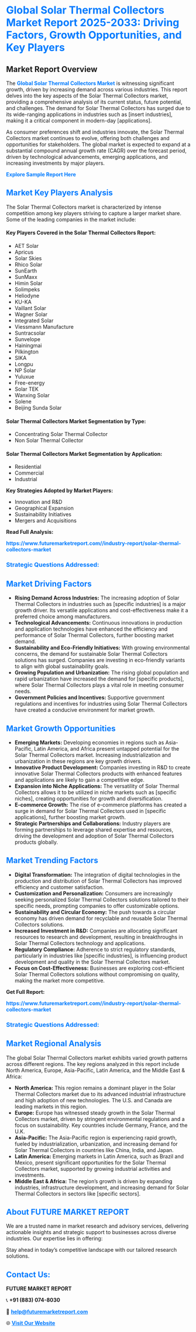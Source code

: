 <h1 style="color: #007BFF;">Global Solar Thermal Collectors Market Report 2025-2033: Driving Factors, Growth Opportunities, and Key Players</h1>

<section id="overview">
<h2>Market Report Overview</h2>
<p>The <a href="https://www.futuremarketreport.com//industry-report/solar-thermal-collectors-market" style="color: #007BFF; text-decoration: none;"><strong>Global Solar Thermal Collectors Market</strong></a> is witnessing significant growth, driven by increasing demand across various industries. This report delves into the key aspects of the Solar Thermal Collectors market, providing a comprehensive analysis of its current status, future potential, and challenges. The demand for Solar Thermal Collectors has surged due to its wide-ranging applications in industries such as [insert industries], making it a critical component in modern-day [applications].</p>
<p>As consumer preferences shift and industries innovate, the Solar Thermal Collectors market continues to evolve, offering both challenges and opportunities for stakeholders. The global market is expected to expand at a substantial compound annual growth rate (CAGR) over the forecast period, driven by technological advancements, emerging applications, and increasing investments by major players.</p>
</section>

<section id="overview">
<p><a href="https://www.futuremarketreport.com//request-sample/reportId=90909" style="color: #007BFF; text-decoration: none;"><strong>Explore Sample Report Here</strong></a></p>
</section>

<section id="key-players">
<h2 style="color: #007BFF;">Market Key Players Analysis</h2>
<p>The Solar Thermal Collectors market is characterized by intense competition among key players striving to capture a larger market share. Some of the leading companies in the market include:</p>
<h4>Key Players Covered in the Solar Thermal Collectors Report:</h4>
<ul><li>AET Solar</li><li>Apricus</li><li>Solar Skies</li><li>Rhico Solar</li><li>SunEarth</li><li>SunMaxx</li><li>Himin Solar</li><li>Solimpeks</li><li>Heliodyne</li><li>KU-KA</li><li>Vaillant Solar</li><li>Wagner Solar</li><li>Integrated Solar</li><li>Viessmann Manufacture</li><li>Suntracsolar</li><li>Sunvelope</li><li>Hainingmai</li><li>Pilkington</li><li>SIKA</li><li>Longpu</li><li>NP Solar</li><li>Yuluxue</li><li>Free-energy</li><li>Solar TEK</li><li>Wanxing Solar</li><li>Solene</li><li>Beijing Sunda Solar</li></ul>
<h4>Solar Thermal Collectors Market Segmentation by Type:</h4>
<ul><li>Concentrating Solar Thermal Collector</li><li>Non Solar Thermal Collector</li></ul>

<h4>Solar Thermal Collectors Market Segmentation by Application:</h4>
<ul><li>Residential</li><li>Commercial</li><li>Industrial</li></ul>
<p><strong>Key Strategies Adopted by Market Players:</strong></p>
<ul>
<li>Innovation and R&D</li>
<li>Geographical Expansion</li>
<li>Sustainability Initiatives</li>
<li>Mergers and Acquisitions</li>
</ul>
</section>

<section>
<p><strong>Read Full Analysis: </strong></p><a href="https://www.futuremarketreport.com//industry-report/solar-thermal-collectors-market" style="color: #007BFF; text-decoration: none;"><strong>https://www.futuremarketreport.com//industry-report/solar-thermal-collectors-market</strong></a>
<h3 style="color: #007BFF;">Strategic Questions Addressed:</h3>
</section>

<section id="driving-factors">
<h2 style="color: #007BFF;">Market Driving Factors</h2>
<ul>
<li><strong>Rising Demand Across Industries:</strong> The increasing adoption of Solar Thermal Collectors in industries such as [specific industries] is a major growth driver. Its versatile applications and cost-effectiveness make it a preferred choice among manufacturers.</li>
<li><strong>Technological Advancements:</strong> Continuous innovations in production and application technologies have enhanced the efficiency and performance of Solar Thermal Collectors, further boosting market demand.</li>
<li><strong>Sustainability and Eco-Friendly Initiatives:</strong> With growing environmental concerns, the demand for sustainable Solar Thermal Collectors solutions has surged. Companies are investing in eco-friendly variants to align with global sustainability goals.</li>
<li><strong>Growing Population and Urbanization:</strong> The rising global population and rapid urbanization have increased the demand for [specific products], where Solar Thermal Collectors plays a vital role in meeting consumer needs.</li>
<li><strong>Government Policies and Incentives:</strong> Supportive government regulations and incentives for industries using Solar Thermal Collectors have created a conducive environment for market growth.</li>
</ul>
</section>

<section id="growth-opportunities">
<h2 style="color: #007BFF;">Market Growth Opportunities</h2>
<ul>
<li><strong>Emerging Markets:</strong> Developing economies in regions such as Asia-Pacific, Latin America, and Africa present untapped potential for the Solar Thermal Collectors market. Increasing industrialization and urbanization in these regions are key growth drivers.</li>
<li><strong>Innovative Product Development:</strong> Companies investing in R&D to create innovative Solar Thermal Collectors products with enhanced features and applications are likely to gain a competitive edge.</li>
<li><strong>Expansion into Niche Applications:</strong> The versatility of Solar Thermal Collectors allows it to be utilized in niche markets such as [specific niches], creating opportunities for growth and diversification.</li>
<li><strong>E-commerce Growth:</strong> The rise of e-commerce platforms has created a surge in demand for Solar Thermal Collectors used in [specific applications], further boosting market growth.</li>
<li><strong>Strategic Partnerships and Collaborations:</strong> Industry players are forming partnerships to leverage shared expertise and resources, driving the development and adoption of Solar Thermal Collectors products globally.</li>
</ul>
</section>

<section id="trending-factors">
<h2 style="color: #007BFF;">Market Trending Factors</h2>
<ul>
<li><strong>Digital Transformation:</strong> The integration of digital technologies in the production and distribution of Solar Thermal Collectors has improved efficiency and customer satisfaction.</li>
<li><strong>Customization and Personalization:</strong> Consumers are increasingly seeking personalized Solar Thermal Collectors solutions tailored to their specific needs, prompting companies to offer customizable options.</li>
<li><strong>Sustainability and Circular Economy:</strong> The push towards a circular economy has driven demand for recyclable and reusable Solar Thermal Collectors solutions.</li>
<li><strong>Increased Investment in R&D:</strong> Companies are allocating significant resources to research and development, resulting in breakthroughs in Solar Thermal Collectors technology and applications.</li>
<li><strong>Regulatory Compliance:</strong> Adherence to strict regulatory standards, particularly in industries like [specific industries], is influencing product development and quality in the Solar Thermal Collectors market.</li>
<li><strong>Focus on Cost-Effectiveness:</strong> Businesses are exploring cost-efficient Solar Thermal Collectors solutions without compromising on quality, making the market more competitive.</li>
</ul>
</section>

<section>
<p><strong>Get Full Report: </strong></p><a href="https://www.futuremarketreport.com//industry-report/solar-thermal-collectors-market" style="color: #007BFF; text-decoration: none;"><strong>https://www.futuremarketreport.com//industry-report/solar-thermal-collectors-market</strong></a>
<h3 style="color: #007BFF;">Strategic Questions Addressed:</h3>
</section>


<section id="regional-analysis">
<h2 style="color: #007BFF;">Market Regional Analysis</h2>
<p>The global Solar Thermal Collectors market exhibits varied growth patterns across different regions. The key regions analyzed in this report include North America, Europe, Asia-Pacific, Latin America, and the Middle East & Africa:</p>
<ul>
<li><strong>North America:</strong> This region remains a dominant player in the Solar Thermal Collectors market due to its advanced industrial infrastructure and high adoption of new technologies. The U.S. and Canada are leading markets in this region.</li>
<li><strong>Europe:</strong> Europe has witnessed steady growth in the Solar Thermal Collectors market, driven by stringent environmental regulations and a focus on sustainability. Key countries include Germany, France, and the U.K.</li>
<li><strong>Asia-Pacific:</strong> The Asia-Pacific region is experiencing rapid growth, fueled by industrialization, urbanization, and increasing demand for Solar Thermal Collectors in countries like China, India, and Japan.</li>
<li><strong>Latin America:</strong> Emerging markets in Latin America, such as Brazil and Mexico, present significant opportunities for the Solar Thermal Collectors market, supported by growing industrial activities and investments.</li>
<li><strong>Middle East & Africa:</strong> The region’s growth is driven by expanding industries, infrastructure development, and increasing demand for Solar Thermal Collectors in sectors like [specific sectors].</li>
</ul>
</section>

<footer>
<h2 style="color: #007BFF;">About FUTURE MARKET REPORT</h2>
<p>We are a trusted name in market research and advisory services, delivering actionable insights and strategic support to businesses across diverse industries. Our expertise lies in offering:</p>

<p>Stay ahead in today’s competitive landscape with our tailored research solutions.</p>

<h2 style="color: #007BFF;">Contact Us:</h2>
<p><strong>FUTURE MARKET REPORT</strong></p>
<p>📞 <strong>+91 (883) 074-8030</strong></p>
<p>📧 <strong><a href="mailto:help@futuremarketreport.com" style="color: #007BFF;">help@futuremarketreport.com</a></strong></p>
<p>🌐 <strong><a href="https://www.futuremarketreport.com/" style="color: #007BFF;">Visit Our Website</a></strong></p>
</footer>